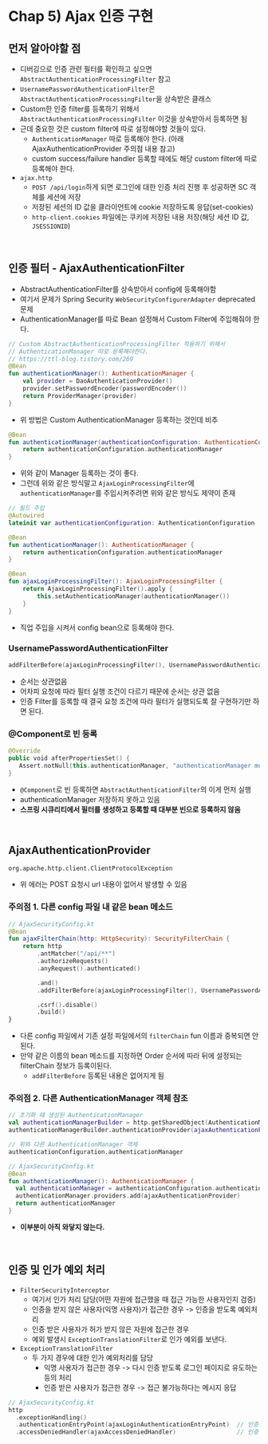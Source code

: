 # Chap 5) Ajax 인증 구현

## 먼저 알아야할 점

- 디버깅으로 인증 관련 필터를 확인하고 싶으면 `AbstractAuthenticationProcessingFilter` 참고
- `UsernamePasswordAuthenticationFilter`은 `AbstractAuthenticationProcessingFilter`을 상속받은 클래스
- Custom한 인증 filter를 등록하기 위해서 `AbstractAuthenticationProcessingFilter` 이것을 상속받아서 등록하면 됨
- 근데 중요한 것은 custom filter에 따로 설정해야할 것들이 있다. 
  - `AuthenticationManager` 따로 등록해야 한다. (아래 AjaxAuthenticationProvider 주의점 내용 참고)
  - custom success/failure handler 등록할 때에도 해당 custom filter에 따로 등록해야 한다.
- `ajax.http`
  - `POST /api/login`하게 되면 로그인에 대한 인증 처리 진행 후 성공하면 SC 객체를 세션에 저장
  - 저장된 세션의 ID 값을 클라이언트에 cookie 저장하도록 응답(set-cookies)
  - `http-client.cookies` 파일에는 쿠키에 저장된 내용 저장(해당 세션 ID 값, `JSESSIONID`)

<br>

## 인증 필터 - AjaxAuthenticationFilter
- AbstractAuthenticationFilter를 상속받아서 config에 등록해야함
- 여기서 문제가 Spring Security `WebSecurityConfigurerAdapter` deprecated 문제
- AuthenticationManager를 따로 Bean 설정해서 Custom Filter에 주입해줘야 한다.

```kt
// Custom AbstractAuthenticationProcessingFilter 적용하기 위해서 
// AuthenticationManager 따로 등록해야한다.
// https://ttl-blog.tistory.com/269
@Bean
fun authenticationManager(): AuthenticationManager {
    val provider = DaoAuthenticationProvider()
    provider.setPasswordEncoder(passwordEncoder())
    return ProviderManager(provider)
}
```
- 위 방법은 Custom AuthenticationManager 등록하는 것인데 비추

```kt
@Bean
fun authenticationManager(authenticationConfiguration: AuthenticationConfiguration): AuthenticationManager {
    return authenticationConfiguration.authenticationManager
}
```
- 위와 같이 Manager 등록하는 것이 좋다.
- 그런데 위와 같은 방식말고 `AjaxLoginProcessingFilter`에 `authenticationManager`를 주입시켜주려면 위와 같은 방식도 제약이 존재

```kt
// 필드 주입
@Autowired
lateinit var authenticationConfiguration: AuthenticationConfiguration

@Bean
fun authenticationManager(): AuthenticationManager {
    return authenticationConfiguration.authenticationManager
}

@Bean
fun ajaxLoginProcessingFilter(): AjaxLoginProcessingFilter {
    return AjaxLoginProcessingFilter().apply {
        this.setAuthenticationManager(authenticationManager())
    }
}
```
- 직업 주입을 시켜서 config bean으로 등록해야 한다.

### UsernamePasswordAuthenticationFilter
```kt
addFilterBefore(ajaxLoginProcessingFilter(), UsernamePasswordAuthenticationFilter::class.java)
```
- 순서는 상관없음
- 어차피 요청에 따라 필터 실행 조건이 다르기 때문에 순서는 상관 없음
- 인증 Filter를 등록할 때 결국 요청 조건에 따라 필터가 실행되도록 잘 구현하기만 하면 된다.

### @Component로 빈 등록
```kt
@Override
public void afterPropertiesSet() {
   Assert.notNull(this.authenticationManager, "authenticationManager must be specified");
}
```
- `@Component`로 빈 등록하면 `AbstractAuthenticationFilter`의 이게 먼저 실행
- authenticationManager 저장하지 못하고 있음
- **스프링 시큐리티에서 필터를 생성하고 등록할 때 대부분 빈으로 등록하지 않음**

<br>

## AjaxAuthenticationProvider
```
org.apache.http.client.ClientProtocolException
```
- 위 에러는 POST 요청시 url 내용이 없어서 발생할 수 있음

### 주의점 1. 다른 config 파일 내 같은 bean 메소드
```kt
// AjaxSecurityConfig.kt
@Bean
fun ajaxFilterChain(http: HttpSecurity): SecurityFilterChain {
    return http
        .antMatcher("/api/**")
        .authorizeRequests()
        .anyRequest().authenticated()

        .and()
        .addFilterBefore(ajaxLoginProcessingFilter(), UsernamePasswordAuthenticationFilter::class.java)

        .csrf().disable()
        .build()
}
```
- 다른 config 파일에서 기존 설정 파일에서의 `filterChain` fun 이름과 중복되면 안된다.
- 만약 같은 이름의 bean 메소드를 지정하면 Order 순서에 따라 뒤에 설정되는 filterChain 정보가 등록이된다.
  - `addFilterBefore` 등록된 내용은 없어지게 됨

### 주의점 2. 다른 AuthenticationManager 객체 참조
```kt
// 초기화 때 생성된 AuthenticationManager
val authenticationManagerBuilder = http.getSharedObject(AuthenticationManagerBuilder.class)
authenticationManagerBuilder.authenticationProvider(ajaxAuthenticationProvider());

// 위와 다른 AuthenticationManager 객체
authenticationConfiguration.authenticationManager
```
```kt
// AjaxSecurityConfig.kt
@Bean
fun authenticationManager(): AuthenticationManager {
  val authenticationManager = authenticationConfiguration.authenticationManager as ProviderManager
  authenticationManager.providers.add(ajaxAuthenticationProvider)
  return authenticationManager
}
```
- **이부분이 아직 와닿지 않는다.**

<br>

## 인증 및 인가 예외 처리

- `FilterSecurityInterceptor`
  - 여기서 인가 처리 담당(어떤 자원에 접근했을 때 접근 가능한 사용자인지 검증)
  - 인증을 받지 않은 사용자(익명 사용자)가 접근한 경우 -> 인증을 받도록 예외처리
  - 인증 받은 사용자가 허가 받지 않은 자원에 접근한 경우
  - 예외 발생시 `ExceptionTranslationFilter`로 인가 예외를 보낸다.
- `ExceptionTranslationFilter`
  - 두 가지 경우에 대한 인가 예외처리를 담당
    - 익명 사용자가 접근한 경우 -> 다시 인증 받도록 로그인 페이지로 유도하는 등의 처리
    - 인증 받은 사용자가 접근한 경우 -> 접근 불가능하다는 메시지 응답

```kotlin
// AjaxSecurityConfig.kt
http
  .exceptionHandling()
  .authenticationEntryPoint(ajaxLoginAuthenticationEntryPoint)  // 인증받지 않은 사용자에 대한 인가 예외 처리
  .accessDeniedHandler(ajaxAccessDeniedHandler)                 // 인증 받은 사용자의 허용받지 않은 자원 접근에 대한 예외 처리
```
